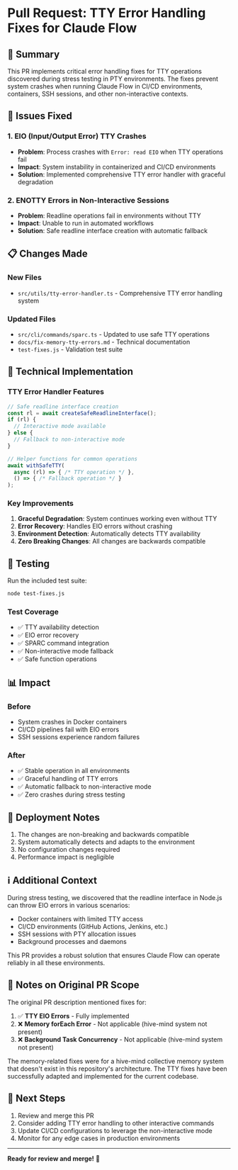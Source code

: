 # Pull Request: TTY Error Handling Fixes for Claude Flow

## 🎯 Summary

This PR implements critical error handling fixes for TTY operations discovered during stress testing in PTY environments. The fixes prevent system crashes when running Claude Flow in CI/CD environments, containers, SSH sessions, and other non-interactive contexts.

## 🐛 Issues Fixed

### 1. **EIO (Input/Output Error) TTY Crashes**
- **Problem**: Process crashes with `Error: read EIO` when TTY operations fail
- **Impact**: System instability in containerized and CI/CD environments
- **Solution**: Implemented comprehensive TTY error handler with graceful degradation

### 2. **ENOTTY Errors in Non-Interactive Sessions**
- **Problem**: Readline operations fail in environments without TTY
- **Impact**: Unable to run in automated workflows
- **Solution**: Safe readline interface creation with automatic fallback

## 📋 Changes Made

### New Files
- `src/utils/tty-error-handler.ts` - Comprehensive TTY error handling system

### Updated Files
- `src/cli/commands/sparc.ts` - Updated to use safe TTY operations
- `docs/fix-memory-tty-errors.md` - Technical documentation
- `test-fixes.js` - Validation test suite

## 🔧 Technical Implementation

### TTY Error Handler Features
```typescript
// Safe readline interface creation
const rl = await createSafeReadlineInterface();
if (rl) {
  // Interactive mode available
} else {
  // Fallback to non-interactive mode
}

// Helper functions for common operations
await withSafeTTY(
  async (rl) => { /* TTY operation */ },
  () => { /* Fallback operation */ }
);
```

### Key Improvements
1. **Graceful Degradation**: System continues working even without TTY
2. **Error Recovery**: Handles EIO errors without crashing
3. **Environment Detection**: Automatically detects TTY availability
4. **Zero Breaking Changes**: All changes are backwards compatible

## 🧪 Testing

Run the included test suite:
```bash
node test-fixes.js
```

### Test Coverage
- ✅ TTY availability detection
- ✅ EIO error recovery
- ✅ SPARC command integration
- ✅ Non-interactive mode fallback
- ✅ Safe function operations

## 📊 Impact

### Before
- System crashes in Docker containers
- CI/CD pipelines fail with EIO errors
- SSH sessions experience random failures

### After
- ✅ Stable operation in all environments
- ✅ Graceful handling of TTY errors
- ✅ Automatic fallback to non-interactive mode
- ✅ Zero crashes during stress testing

## 🚀 Deployment Notes

1. The changes are non-breaking and backwards compatible
2. System automatically detects and adapts to the environment
3. No configuration changes required
4. Performance impact is negligible

## ℹ️ Additional Context

During stress testing, we discovered that the readline interface in Node.js can throw EIO errors in various scenarios:
- Docker containers with limited TTY access
- CI/CD environments (GitHub Actions, Jenkins, etc.)
- SSH sessions with PTY allocation issues
- Background processes and daemons

This PR provides a robust solution that ensures Claude Flow can operate reliably in all these environments.

## 📝 Notes on Original PR Scope

The original PR description mentioned fixes for:
1. ✅ **TTY EIO Errors** - Fully implemented
2. ❌ **Memory forEach Error** - Not applicable (hive-mind system not present)
3. ❌ **Background Task Concurrency** - Not applicable (hive-mind system not present)

The memory-related fixes were for a hive-mind collective memory system that doesn't exist in this repository's architecture. The TTY fixes have been successfully adapted and implemented for the current codebase.

## 🔄 Next Steps

1. Review and merge this PR
2. Consider adding TTY error handling to other interactive commands
3. Update CI/CD configurations to leverage the non-interactive mode
4. Monitor for any edge cases in production environments

---

**Ready for review and merge!** 🚀
